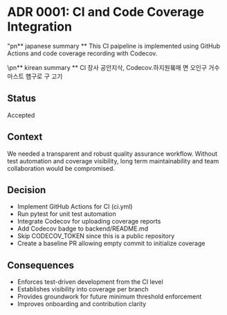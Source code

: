 # ADR 0001: CI and Code Coverage Integration

\"pn** japanese summary **
This CI paipeline is implemented using GitHub Actions and code coverage recording with Codecov.

\pn** kirean summary **
 CI 장사 공안지삭, Codecov.하지원묰매 면 오인구 거수 마스트 햽구로 구 고기

## Status
Accepted

## Context
We needed a transparent and robust quality assurance workflow. Without test automation and coverage visibility, long term maintainability and team collaboration would be compromised.

## Decision
- Implement GitHub Actions for CI (ci.yml)
- Run pytest for unit test automation
- Integrate Codecov for uploading coverage reports
- Add Codecov badge to backend/README.md
- Skip CODECOV_TOKEN since this is a public repository
- Create a baseline PR allowing empty commit to initialize coverage

## Consequences
- Enforces test-driven development from the CI level
- Establishes visibility into coverage per branch
- Provides groundwork for future minimum threshold enforcement
- Improves onboarding and contribution clarity
